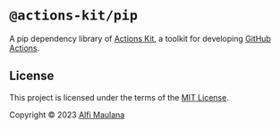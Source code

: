 # `@actions-kit/pip`

A pip dependency library of [Actions Kit](https://github.com/threeal/actions-kit), a toolkit for developing [GitHub Actions](https://github.com/features/actions).

## License

This project is licensed under the terms of the [MIT License](./LICENSE).

Copyright © 2023 [Alfi Maulana](https://github.com/threeal)
